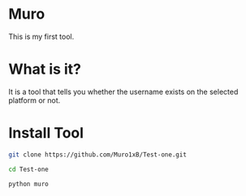 # Muro 
This is my first tool. 
# What is it? 
It is a tool that tells you whether the username exists on the selected platform or not. 
# Install Tool 
```bash
git clone https://github.com/Muro1xB/Test-one.git
```
```bash
cd Test-one
```
```bash
python muro
```
